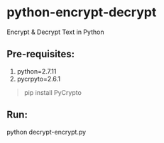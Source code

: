 # python-encrypt-decrypt
Encrypt &amp; Decrypt Text in Python


## Pre-requisites:  
1. python=2.7.11  
2. pycrpyto=2.6.1  

> pip install PyCrypto

## Run:  
python decrypt-encrypt.py  